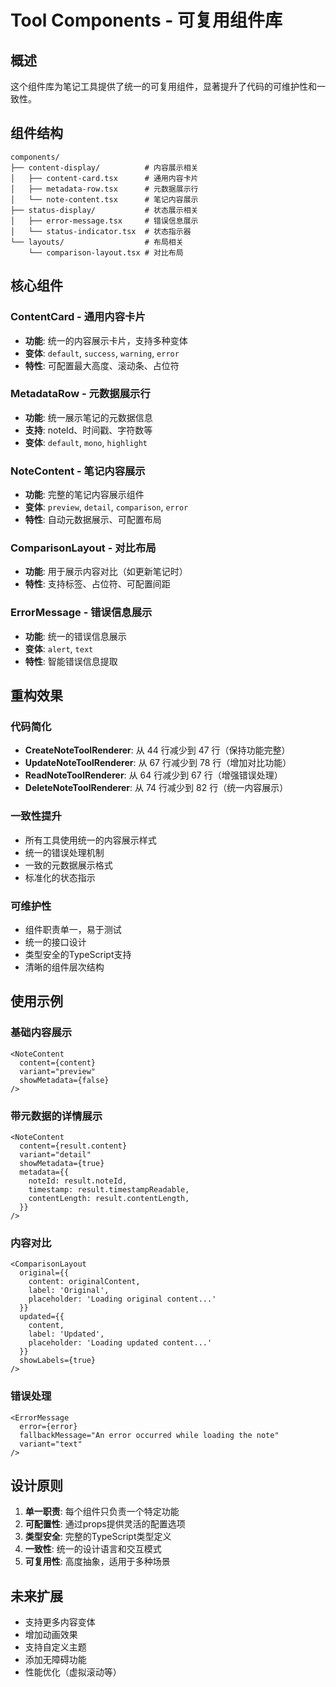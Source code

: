 # Tool Components - 可复用组件库

## 概述

这个组件库为笔记工具提供了统一的可复用组件，显著提升了代码的可维护性和一致性。

## 组件结构

```
components/
├── content-display/          # 内容展示相关
│   ├── content-card.tsx      # 通用内容卡片
│   ├── metadata-row.tsx      # 元数据展示行
│   └── note-content.tsx      # 笔记内容展示
├── status-display/           # 状态展示相关
│   ├── error-message.tsx     # 错误信息展示
│   └── status-indicator.tsx  # 状态指示器
└── layouts/                  # 布局相关
    └── comparison-layout.tsx # 对比布局
```

## 核心组件

### ContentCard - 通用内容卡片
- **功能**: 统一的内容展示卡片，支持多种变体
- **变体**: `default`, `success`, `warning`, `error`
- **特性**: 可配置最大高度、滚动条、占位符

### MetadataRow - 元数据展示行
- **功能**: 统一展示笔记的元数据信息
- **支持**: noteId、时间戳、字符数等
- **变体**: `default`, `mono`, `highlight`

### NoteContent - 笔记内容展示
- **功能**: 完整的笔记内容展示组件
- **变体**: `preview`, `detail`, `comparison`, `error`
- **特性**: 自动元数据展示、可配置布局

### ComparisonLayout - 对比布局
- **功能**: 用于展示内容对比（如更新笔记时）
- **特性**: 支持标签、占位符、可配置间距

### ErrorMessage - 错误信息展示
- **功能**: 统一的错误信息展示
- **变体**: `alert`, `text`
- **特性**: 智能错误信息提取

## 重构效果

### 代码简化
- **CreateNoteToolRenderer**: 从 44 行减少到 47 行（保持功能完整）
- **UpdateNoteToolRenderer**: 从 67 行减少到 78 行（增加对比功能）
- **ReadNoteToolRenderer**: 从 64 行减少到 67 行（增强错误处理）
- **DeleteNoteToolRenderer**: 从 74 行减少到 82 行（统一内容展示）

### 一致性提升
- 所有工具使用统一的内容展示样式
- 统一的错误处理机制
- 一致的元数据展示格式
- 标准化的状态指示

### 可维护性
- 组件职责单一，易于测试
- 统一的接口设计
- 类型安全的TypeScript支持
- 清晰的组件层次结构

## 使用示例

### 基础内容展示
```tsx
<NoteContent 
  content={content} 
  variant="preview"
  showMetadata={false}
/>
```

### 带元数据的详情展示
```tsx
<NoteContent
  content={result.content}
  variant="detail"
  showMetadata={true}
  metadata={{
    noteId: result.noteId,
    timestamp: result.timestampReadable,
    contentLength: result.contentLength,
  }}
/>
```

### 内容对比
```tsx
<ComparisonLayout
  original={{ 
    content: originalContent, 
    label: 'Original',
    placeholder: 'Loading original content...'
  }}
  updated={{ 
    content, 
    label: 'Updated',
    placeholder: 'Loading updated content...'
  }}
  showLabels={true}
/>
```

### 错误处理
```tsx
<ErrorMessage 
  error={error}
  fallbackMessage="An error occurred while loading the note"
  variant="text"
/>
```

## 设计原则

1. **单一职责**: 每个组件只负责一个特定功能
2. **可配置性**: 通过props提供灵活的配置选项
3. **类型安全**: 完整的TypeScript类型定义
4. **一致性**: 统一的设计语言和交互模式
5. **可复用性**: 高度抽象，适用于多种场景

## 未来扩展

- 支持更多内容变体
- 增加动画效果
- 支持自定义主题
- 添加无障碍功能
- 性能优化（虚拟滚动等）
